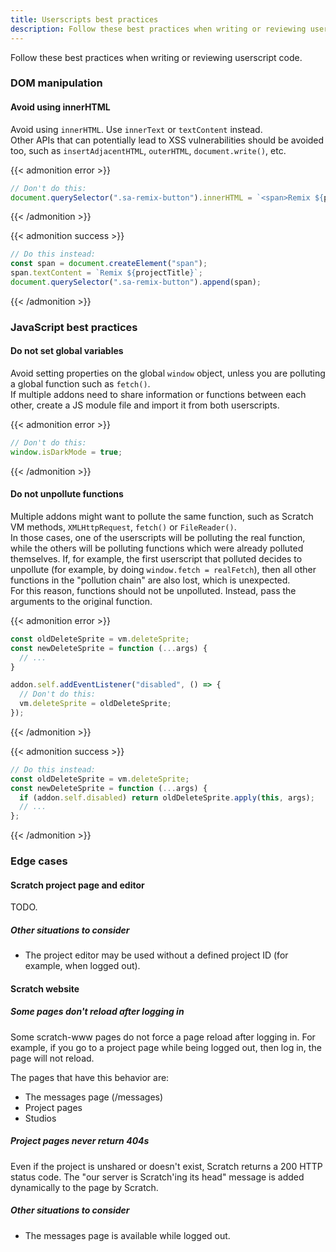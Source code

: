```yaml
---
title: Userscripts best practices
description: Follow these best practices when writing or reviewing userscript code.
---
```


Follow these best practices when writing or reviewing userscript code.

### DOM manipulation

<!--
TODOs:
- Do not .remove() elements unless the addon created it
- Use addEventListener instead of inline events such as "onclick"
- Use waitForElement() only if the element might not exist
-->

#### Avoid using innerHTML

Avoid using `innerHTML`. Use `innerText` or `textContent` instead.  
Other APIs that can potentially lead to XSS vulnerabilities should be avoided too, such as `insertAdjacentHTML`, `outerHTML`, `document.write()`, etc.

{{< admonition error >}}
```js
// Don't do this:
document.querySelector(".sa-remix-button").innerHTML = `<span>Remix ${projectTitle}</span>`;
```
{{< /admonition >}}

{{< admonition success >}}
```js
// Do this instead:
const span = document.createElement("span");
span.textContent = `Remix ${projectTitle}`;
document.querySelector(".sa-remix-button").append(span);
```
{{< /admonition >}}

### JavaScript best practices

<!--
TODOs:
- Use modern javascript (fetch(), optional chaining, let & const)
- Apply common JavaScript best practices (triple equals, const unless mutable later)
-->

#### Do not set global variables

Avoid setting properties on the global `window` object, unless you are polluting a global function such as `fetch()`.  
If multiple addons need to share information or functions between each other, create a JS module file and import it from both userscripts.

{{< admonition error >}}
```js
// Don't do this:
window.isDarkMode = true;
```
{{< /admonition >}}

#### Do not unpollute functions

Multiple addons might want to pollute the same function, such as Scratch VM methods, `XMLHttpRequest`, `fetch()` or `FileReader()`.  
In those cases, one of the userscripts will be polluting the real function, while the others will be polluting functions which were already polluted themselves. If, for example, the first userscript that polluted decides to unpollute (for example, by doing `window.fetch = realFetch`), then all other functions in the "pollution chain" are also lost, which is unexpected.  
For this reason, functions should not be unpolluted. Instead, pass the arguments to the original function.

{{< admonition error >}}
```js
const oldDeleteSprite = vm.deleteSprite;
const newDeleteSprite = function (...args) {
  // ...
}

addon.self.addEventListener("disabled", () => {
  // Don't do this:
  vm.deleteSprite = oldDeleteSprite;
});
```
{{< /admonition >}}

{{< admonition success >}}
```js
// Do this instead:
const oldDeleteSprite = vm.deleteSprite;
const newDeleteSprite = function (...args) {
  if (addon.self.disabled) return oldDeleteSprite.apply(this, args);
  // ...
};
```
{{< /admonition >}}

### Edge cases 


#### Scratch project page and editor

TODO.


##### Other situations to consider

- The project editor may be used without a defined project ID (for example, when logged out).


#### Scratch website

##### Some pages don't reload after logging in

Some scratch-www pages do not force a page reload after logging in. For example, if you go to a project page while being logged out, then log in, the page will not reload.

The pages that have this behavior are:
- The messages page (/messages)
- Project pages
- Studios

##### Project pages never return 404s

Even if the project is unshared or doesn't exist, Scratch returns a 200 HTTP status code. The "our server is Scratch'ing its head" message is added dynamically to the page by Scratch.

##### Other situations to consider

- The messages page is available while logged out.
